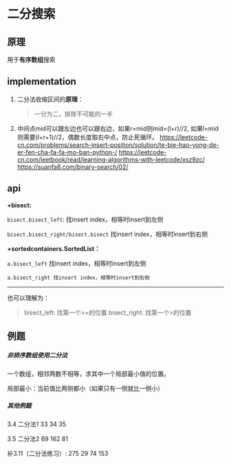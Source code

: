 # 二分搜索



## 原理

用于**有序数组**搜索



## implementation

1. 二分法收缩区间的**原理**：

   > 一分为二，排除不可能的一半

2. 中间点mid可以跟左边也可以跟右边，如果r=mid则mid=(l+r)//2, 如果l=mid则需要(l+r+1)//2，偶数长度取右中点，防止死循环。
   https://leetcode-cn.com/problems/search-insert-position/solution/te-bie-hao-yong-de-er-fen-cha-fa-fa-mo-ban-python-/
   https://leetcode-cn.com/leetbook/read/learning-algorithms-with-leetcode/xsz9zc/ 
   https://suanfa8.com/binary-search/02/ 

## api  

**+bisect:**

`bisect.bisect_left`: 找insert index，相等时insert到左侧

`bisect.bisect_right/bisect.bisect` 找insert index，相等时insert到右侧

**+sortedcontainers.SortedList：**

`a.bisect_left` 找insert index，相等时insert到左侧

`a.bisect_right 找insert index，相等时insert到右侧`

---------

也可以理解为：

> bisect_left: 找第一个>=的位置
> bisect_right: 找第一个>的位置



## 例题

##### 非排序数组使用二分法

一个数组，相邻两数不相等，求其中一个局部最小值的位置。

局部最小：当前值比两侧都小（如果只有一侧就比一侧小）

##### 其他例题

3.4 二分法1
33 34 35

3.5 二分法2
69 162 81

补3.11（二分法练习）: 275 29 74 153

